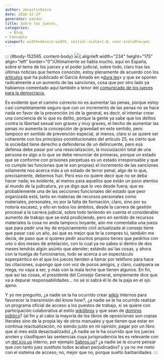 ```yaml
---
author: Jmcastinheira
date: 2016-12-27
generator: pandoc
title: Sobre los jueces.
categories:
  - Blog
- Concepto
viewport: width=device-width, initial-scale=1.0, user-scalable=yes
---
```




::: {#body-152595 .content-body}
![](http://www.humor12.com/data/media/13/justicia_www_humor12_com.jpg){.alignleft
width="234" height="175" align="left" border="0"}Últimamente se habla
mucho, aquí en España, sobre el tema de los jueces y el poder judicial,
sobre todo, claro tras las últimas noticias que hemos conocido, estoy
plenamente de acuerdo con los
[artículos](http://garciamado.blogspot.com/2008/03/jueces-independientes.html)
que ha publicado el García Amado en «[dura
lex](http://garciamado.blogspot.com/)» y que se oponen radicalmente a un
aumento de las sanciones, cosa que por otro lado ya habíamos comentado
aquí también a tenor del [comunicado de los jueces para la
democracia](http://entelequia.bligoo.com/content/view/140189/Los_jueces_y_el_manifiesto.html),

Es evidente que el camino correcto no es aumentar las penas, porque
estoy casi completamente seguro que con un incremento de las penas no se
hace nada en favor de la prevención (ni de la general, es decir, el
intentar crear una conciencia de lo que es delito, porque la gente ya
sabe que los delitos contra la libertad sexual son graves y muy graves,
el hecho de aumentar las penas no aumenta la concepción de gravedad en
este sentido, pero tampoco en sentido de prevención especial, al menos,
claro si se quiere ser coherente con los principios constitucionales del
artículo 25, es cierto que la sociedad tiene derecho a defenderse de un
delincuente, pero esa defensa debe pasar por una resocialización, la
inocuización total de una persona es algo a lo que se debe renunciar de
primeras, porque un estado que se conforme con prisiones perpetuas es un
estado irresponsable y que no cumple las funciones que le son propias)
el incremento de las sanciones sólamente nos acerca más a un estado de
terror penal, algo de lo que, precisamente, debemos huir. Pero eso no
quiere decir que no se deba hacer nada; es evidente, al menos para
aquellos que están un poco atentos al mundo de la judicatura, yo ya digo
que lo veo desde fuera; que es probablemente una de las secciones
funcionales del estado que peor organizada está, tanto en materias de
recursos personales como materiales, personales, no por la falta de
formación, claro, sino por su notoria escasez, y ello en todos los
ámbitos, desde la carrera de gestión procesal a la carrera judicial,
sobre todo teniendo en cuenta el considerable aumento de trabajo que se
está prodiciendo, pero en sentido de recursos materiales la cosa no anda
tampoco boyante, aún me comentaba una jueza que para pedir una ley de
enjuiciamiento civil actualizada al consejo tiene que pasar casi un año,
así que es mejor que te la compres tú, también me decía, de paso que si
quieres pedir asuntos propios tienes que pedirlos con uno o dos meses de
antelación, con lo cual ya no sabes si dentro de dos meses tendrás algún
asúnto que atender; estándo así las cosas, y ahora con la huelga de
funcionarios, todo se acerca a un espectáculo esperpéntico en el que los
jueces tienden a llamar por teléfono para hace las citaciones, supongo
que con voz de pocos amigos, y claro, cualquera se niega, no vaya a ser,
y más con la mala leche que tienen algunos. En fin, que así las cosas,
el presidente del Consejo General, simplemente dice que va a depurar
responsabilidades... no sé si sabrá él lo de la paja en el ojo ajeno.

Y yo me pregunto, ¿a nadie se la ha ocurrido crear
[wikis](http://aulablog21.wikispaces.com/Servicios+gratuitos+de+alojamientos+de+Wikis)
internos para favorecer la transmisión del know how?, ¿a nadie se le ha
ocurrido realizar un programa oficial de acceso a los puestos de
trabajo, si se quiere con participación colaborativa al estilo
[wikilibros](http://es.wikibooks.org/wiki/Portada) y que sean de
[dominio público](http://planta29.com/)? (al fin y al cabo la mayoría de
los libros de oposiciones son copias literales sino de la propia ley de
otros manuales y que tienen que estar en continua reactualización, no
siendo justo en mi opinión, pagar por un libro que al mes está
desactualizado) ¿A nadie se le ha ocurrido que los jueces anoten y
clasifiquen las sentencias cuya jurisprudencia les es relevante con un
[del.icio.us](http://es.wikipedia.org/wiki/Del.icio.us) interno, por
ejemplo [Sabros.us](http://sabros.us/)? ¿a nadie se le ocurre pensar que
con tanto juez sustituto todos acaban perjudicados? y ya no me meto con
el sistema de acceso, no, mejor que no, porque suelto barbaridades.
:::
